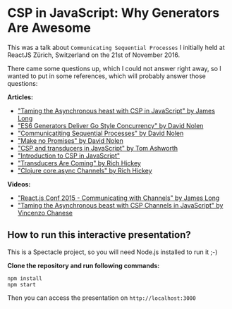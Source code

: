 # CSP in JavaScript: Why Generators Are Awesome 

This was a talk about `Communicating Sequential Processes` I initially held at ReactJS Zürich, Switzerland on the 21st of
November 2016.

There came some questions up, which I could not answer right away, so I wanted
to put in some references, which will probably answer those questions:

**Articles:**

* ["Taming the Asynchronous heast with CSP in JavaScript" by James Long](http://jlongster.com/Taming-the-Asynchronous-Beast-with-CSP-in-JavaScript)
* ["ES6 Generators Deliver Go Style Concurrency" by David Nolen](http://swannodette.github.io/2013/08/24/es6-generators-and-csp)
* ["Communicatiting Sequential Processes" by David Nolen](http://swannodette.github.io/2013/07/12/communicating-sequential-processes)
* ["Make no Promises" by David Nolen](http://swannodette.github.io/2013/08/23/make-no-promises)
* ["CSP and transducers in JavaScript" by Tom Ashworth](http://phuu.net/2014/08/31/csp-and-transducers.html)
* ["Introduction to CSP in JavaScript"](http://dialelo.github.io/introduction-to-communicating-sequential-processes-in-javascript.html)
* ["Transducers Are Coming" by Rich Hickey](http://blog.cognitect.com/blog/2014/8/6/transducers-are-coming)
* ["Clojure core.async Channels" by Rich Hickey](http://clojure.com/blog/2013/06/28/clojure-core-async-channels.html)

**Videos:**
* ["React.js Conf 2015 - Communicating with Channels" by James Long](https://www.youtube.com/watch?v=W2DgDNQZOwo)
* ["Taming the Asynchronous beast with CSP Channels in JavaScript" by Vincenzo Chanese](https://www.youtube.com/watch?v=r7yWWxdP_nc)

## How to run this interactive presentation?

This is a Spectacle project, so you will need Node.js installed to run it ;-)

**Clone the repository and run following commands:**

```
npm install
npm start
```

Then you can access the presentation on `http://localhost:3000`
